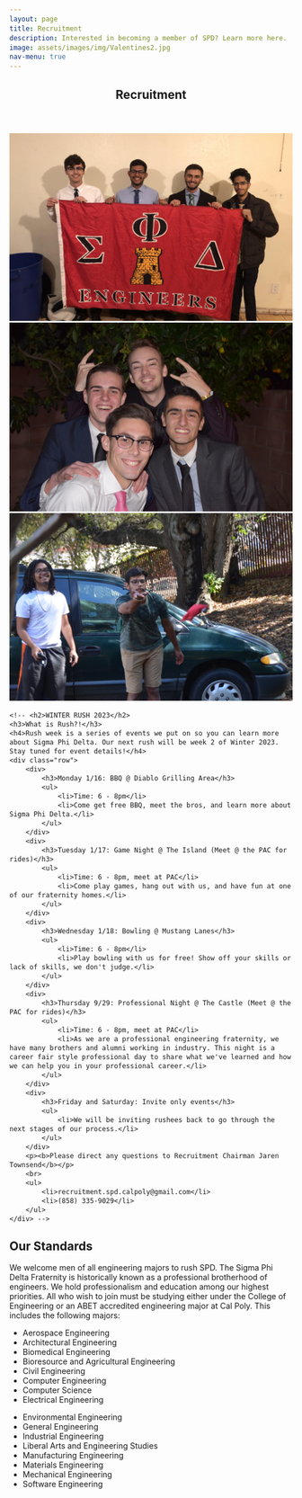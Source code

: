 ```yaml
---
layout: page
title: Recruitment
description: Interested in becoming a member of SPD? Learn more here.
image: assets/images/img/Valentines2.jpg
nav-menu: true
---
```


<!-- Main -->
<div id="main" class="alt">

<!-- One -->
<section id="one">
	<div class="inner">
		<header class="major">
			<h1>Recruitment</h1>
		</header>

<!-- Content -->
<div class="box alt">
	<div class="row 50% uniform">
		<div class="4u"><span class="image fit"><img src="assets/images/img/theta.JPG" alt="" /></span></div>
		<div class="4u"><span class="image fit"><img src="assets/images/img/Valentines1.jpg" alt="" /></span></div>
		<div class="4u$"><span class="image fit"><img src="assets/images/img/DSC_0294.jpg" alt="" /></span></div>
	</div>
</div>

    <!-- <h2>WINTER RUSH 2023</h2>
    <h3>What is Rush?!</h3>
    <h4>Rush week is a series of events we put on so you can learn more about Sigma Phi Delta. Our next rush will be week 2 of Winter 2023. Stay tuned for event details!</h4>
    <div class="row">
        <div>
            <h3>Monday 1/16: BBQ @ Diablo Grilling Area</h3>
            <ul>
                <li>Time: 6 - 8pm</li>
                <li>Come get free BBQ, meet the bros, and learn more about Sigma Phi Delta.</li>
            </ul>
        </div>
        <div>
            <h3>Tuesday 1/17: Game Night @ The Island (Meet @ the PAC for rides)</h3>
            <ul>
                <li>Time: 6 - 8pm, meet at PAC</li>
                <li>Come play games, hang out with us, and have fun at one of our fraternity homes.</li>
            </ul>
        </div>
        <div>
            <h3>Wednesday 1/18: Bowling @ Mustang Lanes</h3>
            <ul>
                <li>Time: 6 - 8pm</li>
                <li>Play bowling with us for free! Show off your skills or lack of skills, we don't judge.</li>
            </ul>
        </div>
        <div>
            <h3>Thursday 9/29: Professional Night @ The Castle (Meet @ the PAC for rides)</h3>
            <ul>
                <li>Time: 6 - 8pm, meet at PAC</li>
                <li>As we are a professional engineering fraternity, we have many brothers and alumni working in industry. This night is a career fair style professional day to share what we've learned and how we can help you in your professional career.</li>
            </ul>
        </div>
        <div>
            <h3>Friday and Saturday: Invite only events</h3>
            <ul>
                <li>We will be inviting rushees back to go through the next stages of our process.</li>
            </ul>
        </div>
        <p><b>Please direct any questions to Recruitment Chairman Jaren Townsend</b></p>
        <br>
        <ul>
            <li>recruitment.spd.calpoly@gmail.com</li>
            <li>(858) 335-9029</li>
        </ul>
    </div> -->

<h2 id="content">Our Standards</h2>
<p>We welcome men of all engineering majors to rush SPD. The Sigma Phi Delta Fraternity is historically known as a professional brotherhood of engineers. We hold professionalism and education among our highest priorities. All who wish to join must be studying either under the College of Engineering or an ABET accredited engineering major at Cal Poly. This includes the following majors:
</p>

<div class="row">
	<div class="6u 12u$(small)">
		<ul>
			<li>Aerospace Engineering</li>
			<li>Architectural Engineering</li>
			<li>Biomedical Engineering</li>
			<li>Bioresource and Agricultural Engineering</li>
			<li>Civil Engineering</li>
			<li>Computer Engineering</li>
			<li>Computer Science</li>
			<li>Electrical Engineering</li>
		</ul>
	</div>
	<div class="6u 12u$(small)">
		<ul>
			<li>Environmental Engineering</li>
			<li>General Engineering</li>
			<li>Industrial Engineering</li>
			<li>Liberal Arts and Engineering Studies</li>
			<li>Manufacturing Engineering</li>
			<li>Materials Engineering</li>
			<li>Mechanical Engineering</li>
			<li>Software Engineering</li>
		</ul>
	</div>
</div>

</div>
</section>

</div>
